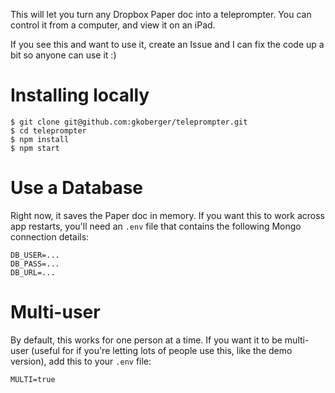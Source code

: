 This will let you turn any Dropbox Paper doc into a teleprompter. You can control it from a computer, and view it on an iPad.

If you see this and want to use it, create an Issue and I can fix the code up a bit so anyone can use it :)

# Installing locally

```
$ git clone git@github.com:gkoberger/teleprompter.git
$ cd teleprompter
$ npm install
$ npm start
```

# Use a Database

Right now, it saves the Paper doc in memory. If you want this to work across app restarts, you'll need an `.env` file that contains the following Mongo connection details:

```
DB_USER=...
DB_PASS=...
DB_URL=...
```

# Multi-user

By default, this works for one person at a time. If you want it to be multi-user (useful for if you're letting lots of people use this, like the demo version), add this to your `.env` file:

```
MULTI=true
```

